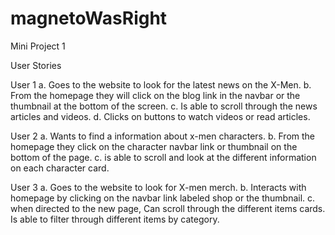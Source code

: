 # magnetoWasRight
Mini Project 1 

User Stories

User 1
a. Goes to the website to look for the latest news on the X-Men. 
b. From the homepage they will click on the blog link in the navbar or the thumbnail at the bottom of the screen.
c. Is able to scroll through the news articles and videos. 
d. Clicks on buttons to watch videos or read articles.

User 2
a. Wants to find a information about x-men characters.
b. From the homepage they click on the character navbar link or thumbnail on the bottom of the page.
c. is able to scroll and look at the different information on each character card.

User 3
a. Goes to the website to look for X-men merch.
b. Interacts with homepage by clicking on the navbar link labeled shop or the thumbnail.
c. when directed to the new page, Can scroll through the different items cards. Is able to filter through different items by category.